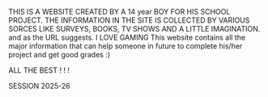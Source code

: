 THIS IS A WEBSITE CREATED BY A 14 year BOY FOR HIS SCHOOL PROJECT. THE INFORMATION IN THE SITE IS COLLECTED BY VARIOUS SORCES LIKE SURVEYS, BOOKS, TV SHOWS AND A LITTLE IMAGINATION.
and as the URL suggests. I LOVE GAMING
This website contains all the major information that can help someone in future to complete his/her project and get good grades :)

 ALL THE BEST ! ! !

 SESSION 2025-26
